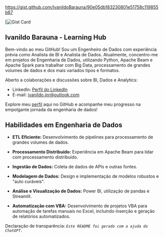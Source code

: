 https://gist.github.com/IvanildoBarauna/90e05db183230801e51758c119855b67

[![Gist Card](https://github-readme-stats.vercel.app/api/gist?id=90e05db183230801e51758c119855b67)

## Ivanildo Barauna - Learning Hub

Bem-vindo ao meu GitHub! Sou um Engenheiro de Dados com experiência prévia como Analista de BI e Analista de Dados. Atualmente, concentro-me em projetos de Engenharia de Dados, utilizando Python, Apache Beam e Apache Spark para trabalhar com Big Data, processamento de grandes volumes de dados e dos mais variados tipos e formatos. 

Aberto a colaborações e discussões sobre BI, Dados e Analytics:

- LinkedIn: [Perfil do LinkedIn](https://www.linkedin.com/in/ivanildobarauna)
- E-mail: [ivanildo.jnr@outlook.com](mailto:ivanildo.jnr@outlook.com)

Explore meu [perfil](https://github.com/IvanildoBarauna/) aqui no GitHub e acompanhe meu progresso na empolgante jornada da engenharia de dados!


## Habilidades em Engenharia de Dados

- **ETL Eficiente:** Desenvolvimento de pipelines para processamento de grandes volumes de dados.
  
- **Processamento Distribuído:** Experiência em Apache Beam para lidar com processamento distribuído.

- **Ingestão de Dados:** Coleta de dados de APIs e outras fontes.

- **Modelagem de Dados:** Design e implementação de modelos robustos e "auto curáveis".

- **Análise e Visualização de Dados:** Power BI, utilização de pandas e Streamlit.

- **Automatização com VBA:** Desenvolvimento de projetos VBA para automação de tarefas manuais no Excel, incluindo inserção e geração de relatórios automatizados.

Declaração de transparência: _`Este README foi gerado com a ajuda do ChatGPT.`_
